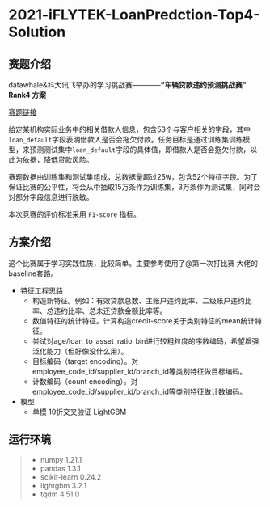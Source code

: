 # 2021-iFLYTEK-LoanPredction-Top4-Solution

## 赛题介绍

datawhale&科大讯飞举办的学习挑战赛————**“车辆贷款违约预测挑战赛” Rank4 方案**

[赛题链接](https://challenge.xfyun.cn/topic/info?type=car-loan&ch=dc-web-banner01)

给定某机构实际业务中的相关借款人信息，包含53个与客户相关的字段，其中`loan_default`字段表明借款人是否会拖欠付款。任务目标是通过训练集训练模型，来预测测试集中`loan_default`字段的具体值，即借款人是否会拖欠付款，以此为依据，降低贷款风险。

赛题数据由训练集和测试集组成，总数据量超过25w，包含52个特征字段。为了保证比赛的公平性，将会从中抽取15万条作为训练集，3万条作为测试集，同时会对部分字段信息进行脱敏。

本次竞赛的评价标准采用 `F1-score` 指标。

## 方案介绍

这个比赛属于学习实践性质，比较简单。主要参考使用了@第一次打比赛 大佬的baseline套路。

- 特征工程思路
    - 构造新特征。例如：有效贷款总数、主账户违约比率、二级账户违约比率、总违约比率、总未还贷款金额比率等。
    - 数值特征的统计特征。计算构造credit-score关于类别特征的mean统计特征。
    - 尝试对age/loan_to_asset_ratio_bin进行较粗粒度的序数编码，希望增强泛化能力（但好像没什么用）。
    - 目标编码（target encoding）。对employee_code_id/supplier_id/branch_id等类别特征做目标编码。
    - 计数编码（count encoding）。对employee_code_id/supplier_id/branch_id等类别特征做计数编码。
- 模型
    - 单模 10折交叉验证 LightGBM


## 运行环境

> - numpy 1.21.1
> - pandas 1.3.1
> - scikit-learn 0.24.2
> - lightgbm 3.2.1
> - tqdm 4.51.0





 
